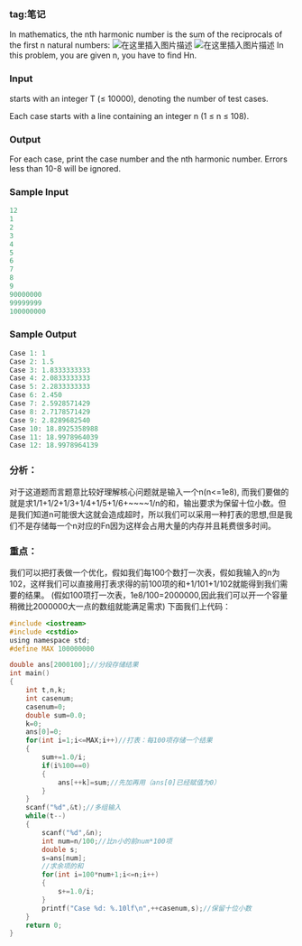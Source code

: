 ### tag:笔记
In mathematics, the nth harmonic number is the sum of the reciprocals of the first n natural numbers:
![在这里插入图片描述](https://imgconvert.csdnimg.cn/aHR0cHM6Ly92ai56MTgwLmNuL2RiZmYxY2NmM2I0MWYxMTlkODAyMzM1Y2QyMTJjOTRk?x-oss-process=image/format,png)
![在这里插入图片描述](https://imgconvert.csdnimg.cn/aHR0cHM6Ly92ai56MTgwLmNuLzBjYjUzNGJkNWIyMDRmMzMyZTYxZTA5YWZjMDc1YWEz?x-oss-process=image/format,png)
In this problem, you are given n, you have to find Hn.
### Input
 starts with an integer T (≤ 10000), denoting the number of test cases.

Each case starts with a line containing an integer n (1 ≤ n ≤ 108).

### Output
For each case, print the case number and the nth harmonic number. Errors less than 10-8 will be ignored.

### Sample Input

```c
12
1
2
3
4
5
6
7
8
9
90000000
99999999
100000000
```

### Sample Output

```c
Case 1: 1
Case 2: 1.5
Case 3: 1.8333333333
Case 4: 2.0833333333
Case 5: 2.2833333333
Case 6: 2.450
Case 7: 2.5928571429
Case 8: 2.7178571429
Case 9: 2.8289682540
Case 10: 18.8925358988
Case 11: 18.9978964039
Case 12: 18.9978964139
```

### 分析：

对于这道题而言题意比较好理解核心问题就是输入一个n(n<=1e8),
而我们要做的就是求1/1+1/2+1/3+1/4+1/5+1/6+~~~~1/n的和，输出要求为保留十位小数。但是我们知道n可能很大这就会造成超时，所以我们可以采用一种打表的思想,但是我们不是存储每一个n对应的Fn因为这样会占用大量的内存并且耗费很多时间。
### 重点：
我们可以把打表做一个优化，假如我们每100个数打一次表，假如我输入的n为102，这样我们可以直接用打表求得的前100项的和+1/101+1/102就能得到我们需要的结果。
(假如100项打一次表，1e8/100=2000000,因此我们可以开一个容量稍微比2000000大一点的数组就能满足需求)
下面我们上代码：

```c
#include <iostream>
#include <cstdio>
using namespace std;
#define MAX 100000000

double ans[2000100];//分段存储结果
int main()
{
    int t,n,k;
    int casenum;
    casenum=0;
    double sum=0.0;
    k=0;
    ans[0]=0;
    for(int i=1;i<=MAX;i++)//打表：每100项存储一个结果
    {
        sum+=1.0/i;
        if(i%100==0)
        {
            ans[++k]=sum;//先加再用（ans[0]已经赋值为0）
        }
    }
    scanf("%d",&t);//多组输入
    while(t--)
    {
        scanf("%d",&n);
        int num=n/100;//比n小的前num*100项
        double s;
        s=ans[num];
        //求余项的和
        for(int i=100*num+1;i<=n;i++)
        {
            s+=1.0/i;
        }
        printf("Case %d: %.10lf\n",++casenum,s);//保留十位小数
    }
    return 0;
}

```
